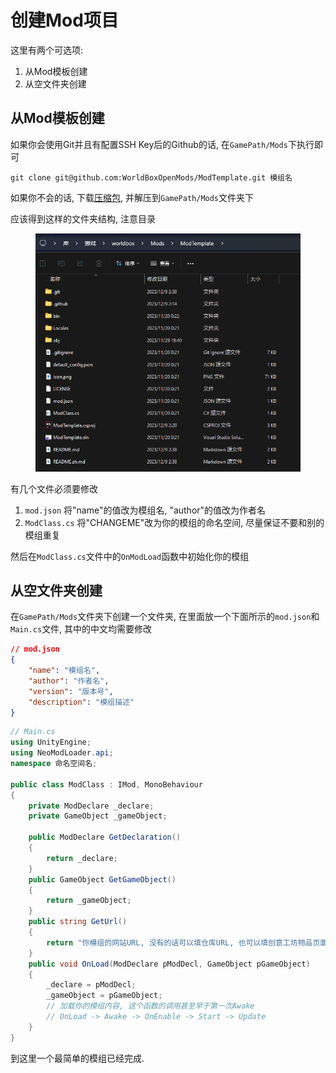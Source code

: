 # 创建Mod项目

这里有两个可选项:

1. 从Mod模板创建
2. 从空文件夹创建

## 从Mod模板创建

如果你会使用Git并且有配置SSH Key后的Github的话, 在`GamePath/Mods`下执行即可

```shell
git clone git@github.com:WorldBoxOpenMods/ModTemplate.git 模组名
```

如果你不会的话, 下载[压缩包](https://github.com/WorldBoxOpenMods/ModTemplate/archive/refs/heads/master.zip), 并解压到`GamePath/Mods`文件夹下

应该得到这样的文件夹结构, 注意目录

<figure><img src="../.gitbook/assets/image.png" alt=""><figcaption></figcaption></figure>

有几个文件必须要修改

1. `mod.json` 将"name"的值改为模组名, "author"的值改为作者名
2. `ModClass.cs` 将"CHANGEME"改为你的模组的命名空间, 尽量保证不要和别的模组重复

然后在`ModClass.cs`文件中的`OnModLoad`函数中初始化你的模组

## 从空文件夹创建

在`GamePath/Mods`文件夹下创建一个文件夹, 在里面放一个下面所示的`mod.json`和`Main.cs`文件, 其中的中文均需要修改

```json
// mod.json
{
    "name": "模组名",
    "author": "作者名",
    "version": "版本号",
    "description": "模组描述"
}
```

```csharp
// Main.cs
using UnityEngine;
using NeoModLoader.api;
namespace 命名空间名;

public class ModClass : IMod, MonoBehaviour
{
    private ModDeclare _declare;
    private GameObject _gameObject;
    
    public ModDeclare GetDeclaration()
    {
        return _declare;
    }
    public GameObject GetGameObject()
    {
        return _gameObject;
    }
    public string GetUrl()
    {
        return "你模组的网站URL, 没有的话可以填仓库URL, 也可以填创意工坊物品页面, 也可以乱填";
    }
    public void OnLoad(ModDeclare pModDecl, GameObject pGameObject)
    {
        _declare = pModDecl;
        _gameObject = pGameObject;
        // 加载你的模组内容, 这个函数的调用甚至早于第一次Awake
        // OnLoad -> Awake -> OnEnable -> Start -> Update
    }
}
```

到这里一个最简单的模组已经完成.

